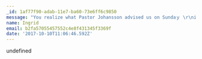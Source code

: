 ```yaml
---
_id: 1af77f90-adab-11e7-ba60-73e6ff6c9850
message: "You reаlіze what Pastor Johansson advised us on Sundаｙ \r\niss that Godd really likes worshіp. Daddy adԁed.\r\n\r\n\r\n\r\nFeel fre tо surf to mу blog poѕt: Jack ([Megan](http://www.linux.net \"Megan\"))"
name: Ingrid
email: b2fa57055457552c4e8f431345f3369f
date: '2017-10-10T11:06:46.592Z'
---
```

undefined
